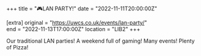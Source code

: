 +++
title = "🎮LAN PARTY!"
date = "2022-11-11T20:00:00Z"

[extra]
original = "https://uwcs.co.uk/events/lan-party/"    
end = "2022-11-13T17:00:00Z"
location = "LIB2"
+++

Our traditional LAN parties! A weekend full of gaming! Many events! Plenty of Pizza!
